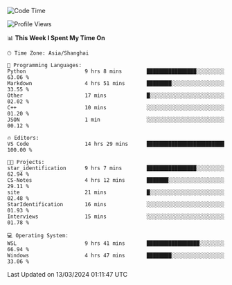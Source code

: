 <!--START_SECTION:waka-->
![Code Time](http://img.shields.io/badge/Code%20Time-1%2C535%20hrs%2052%20mins-blue)

![Profile Views](http://img.shields.io/badge/Profile%20Views-0-blue)

📊 **This Week I Spent My Time On** 

```text
🕑︎ Time Zone: Asia/Shanghai

💬 Programming Languages: 
Python                   9 hrs 8 mins        ████████████████░░░░░░░░░   63.06 % 
Markdown                 4 hrs 51 mins       ████████░░░░░░░░░░░░░░░░░   33.55 % 
Other                    17 mins             █░░░░░░░░░░░░░░░░░░░░░░░░   02.02 % 
C++                      10 mins             ░░░░░░░░░░░░░░░░░░░░░░░░░   01.20 % 
JSON                     1 min               ░░░░░░░░░░░░░░░░░░░░░░░░░   00.12 % 

🔥 Editors: 
VS Code                  14 hrs 29 mins      █████████████████████████   100.00 % 

🐱‍💻 Projects: 
star_identification      9 hrs 7 mins        ████████████████░░░░░░░░░   62.94 % 
CS-Notes                 4 hrs 12 mins       ███████░░░░░░░░░░░░░░░░░░   29.11 % 
site                     21 mins             █░░░░░░░░░░░░░░░░░░░░░░░░   02.48 % 
StarIdentification       16 mins             ░░░░░░░░░░░░░░░░░░░░░░░░░   01.93 % 
Interviews               15 mins             ░░░░░░░░░░░░░░░░░░░░░░░░░   01.78 % 

💻 Operating System: 
WSL                      9 hrs 41 mins       █████████████████░░░░░░░░   66.94 % 
Windows                  4 hrs 47 mins       ████████░░░░░░░░░░░░░░░░░   33.06 % 
```


 Last Updated on 13/03/2024 01:11:47 UTC
<!--END_SECTION:waka-->